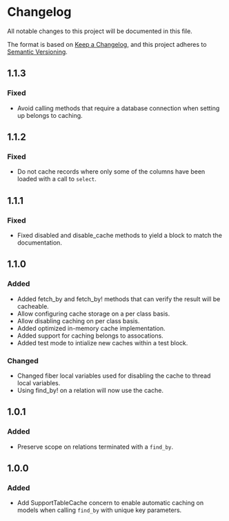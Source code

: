 # Changelog
All notable changes to this project will be documented in this file.

The format is based on [Keep a Changelog](https://keepachangelog.com/en/1.0.0/),
and this project adheres to [Semantic Versioning](https://semver.org/spec/v2.0.0.html).

## 1.1.3

### Fixed
- Avoid calling methods that require a database connection when setting up belongs to caching.

## 1.1.2

### Fixed
- Do not cache records where only some of the columns have been loaded with a call to `select`.

## 1.1.1

### Fixed
- Fixed disabled and disable_cache methods to yield a block to match the documentation.

## 1.1.0

### Added
- Added fetch_by and fetch_by! methods that can verify the result will be cacheable.
- Allow configuring cache storage on a per class basis.
- Allow disabling caching on per class basis.
- Added optimized in-memory cache implementation.
- Added support for caching belongs to assocations.
- Added test mode to intialize new caches within a test block.

### Changed
- Changed fiber local variables used for disabling the cache to thread local variables.
- Using find_by! on a relation will now use the cache.

## 1.0.1

### Added
- Preserve scope on relations terminated with a `find_by`.

## 1.0.0

### Added
- Add SupportTableCache concern to enable automatic caching on models when calling `find_by` with unique key parameters.
